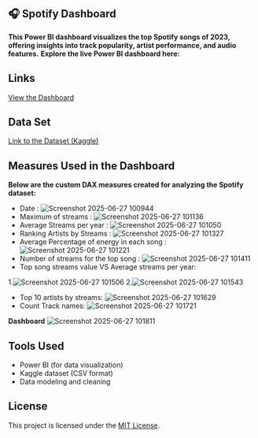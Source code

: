 ## 🎧 Spotify Dashboard
**This Power BI dashboard visualizes the top Spotify songs of 2023, offering insights into track popularity, artist performance, and audio features.**
**Explore the live Power BI dashboard here:**
## Links
[View the Dashboard](https://app.powerbi.com/groups/me/reports/77364d01-6faa-450f-8251-23eac15cc042/ed8d301b0cdcb8b12d20?experience=power-bi)  
## Data Set
[Link to the Dataset (Kaggle)](https://www.kaggle.com/datasets/nelgiriyewithana/top-spotify-songs-2023/data)

## Measures Used in the Dashboard
**Below are the custom DAX measures created for analyzing the Spotify dataset:**

* Date : 
![Screenshot 2025-06-27 100944](https://github.com/user-attachments/assets/6fd9eb24-f4c0-4f81-97e2-b7e43c5ecdb4)
* Maximum of streams :
![Screenshot 2025-06-27 101136](https://github.com/user-attachments/assets/f34f82fb-15a4-43c9-b548-ae3c42b654d1)
* Average Streams per year :
![Screenshot 2025-06-27 101050](https://github.com/user-attachments/assets/b6fa0b33-047b-4e81-bd01-0702f8bb7829)
* Ranking Artists by Streams :
![Screenshot 2025-06-27 101327](https://github.com/user-attachments/assets/3b3e0643-95ca-4182-8ff2-15485fd3819d)
* Average Percentage of energy in each song :
![Screenshot 2025-06-27 101221](https://github.com/user-attachments/assets/b756f406-b2eb-4b41-ac7e-14bfa2157c15)
* Number of streams for the top song :
![Screenshot 2025-06-27 101411](https://github.com/user-attachments/assets/464a7af6-7b87-485f-95e1-b932115c86f1)
* Top song streams value VS Average streams per year:

1.![Screenshot 2025-06-27 101506](https://github.com/user-attachments/assets/47be7bde-e008-4588-a8b7-3418986a0cb6)
2.![Screenshot 2025-06-27 101543](https://github.com/user-attachments/assets/19637576-fff5-4208-9f3d-8ba8087950f8)
* Top 10 artists by streams:
![Screenshot 2025-06-27 101629](https://github.com/user-attachments/assets/6c899a08-b54f-4b05-a00a-93e87f14b558)
* Count Track names:
![Screenshot 2025-06-27 101721](https://github.com/user-attachments/assets/e216757c-0f1e-4d1b-a03d-bcf9e45aa42c)

**Dashboard**
![Screenshot 2025-06-27 101811](https://github.com/user-attachments/assets/b999183f-d2d3-4d5e-b6e1-39aef104c71e)

## Tools Used
- Power BI (for data visualization)
- Kaggle dataset (CSV format)
- Data modeling and cleaning
## License
This project is licensed under the [MIT License](LICENSE).
